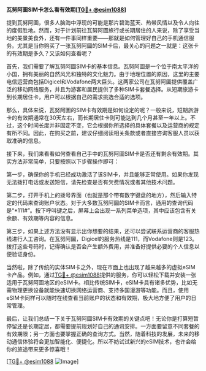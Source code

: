 **瓦努阿圖SIM卡怎么看有效期[[TG💪+ @esim1088](https://t.me/s/esim1088)]**

提到瓦努阿圖，很多人脑海中浮现的可能是那片碧海蓝天、热带风情以及令人向往的度假胜地。然而，对于计划前往瓦努阿圖旅行或长期居住的人来说，除了享受当地的美景美食外，还有一件事同样重要——那就是如何管理好自己的手机通信服务。尤其是当你购买了一张瓦努阿圖的SIM卡后，最关心的问题之一就是：这张卡的有效期是多久？又该如何查看呢？

首先，我们需要了解瓦努阿圖SIM卡的基本信息。瓦努阿圖是一个位于南太平洋的小国，拥有美丽的自然风光和独特的文化魅力。由于地理位置的原因，这里的主要电信运营商包括Digicel和Vodafone两大巨头。这两家公司在瓦努阿圖提供覆盖广泛的移动网络服务，并且为游客和居民提供了多种SIM卡套餐选择。从短期旅游卡到长期居住卡，用户可以根据自己的需求挑选合适的选项。

那么，具体来说，瓦努阿圖的SIM卡有效期是如何设定的呢？一般来说，短期旅游卡的有效期通常在30天左右，而长期居住卡则可能达到几个月甚至一年以上。不过，这个时间长度并非固定不变，它会根据你所选择的具体套餐以及运营商的规定有所不同。因此，在购买之前，建议仔细阅读相关条款或者直接咨询客服人员以获取准确的信息。

接下来，我们来看看如何查看自己手中的瓦努阿圖SIM卡是否还有剩余有效期。其实方法非常简单，只要按照以下步骤操作即可：

第一步，确保你的手机已经成功激活了该SIM卡，并且能够正常使用。如果你发现无法拨打电话或发送短信，请先检查是否有欠费情况或者其他技术问题。

第二步，打开手机上的拨号界面（也就是那个带有数字键盘的地方），然后输入特定的代码来查询账户状态。对于大多数瓦努阿圖的SIM卡而言，通用的查询代码是“*111#”。按下呼叫键之后，屏幕上会出现一系列菜单选项，其中应该包含有关余额、有效期等内容的信息。

第三步，如果上述方法没有显示出你想要的结果，还可以尝试联系运营商的客服热线进行人工咨询。在瓦努阿圖，Digicel的服务热线是111，而Vodafone则是123。拨打这些号码时，记得确认是否会产生额外费用，并准备好提供必要的个人信息以便验证身份。

当然啦，除了传统的实体SIM卡之外，现在市面上也出现了越来越多的虚拟eSIM卡产品。例如，通过[TG💪+ @esim1088](https://t.me/s/esim1088)提供的服务，你可以轻松下载并安装一张适用于瓦努阿圖地区的eSIM卡。相比传统SIM卡，eSIM卡具有诸多优势，比如无需物理更换设备就能快速切换网络运营商、支持多国漫游等功能。而且，使用eSIM卡同样可以随时在线查看当前账户的状态和有效期，极大地方便了用户的日常管理。

最后，让我们总结一下关于瓦努阿圖SIM卡有效期的关键点吧！无论你是打算短暂停留还是长期定居，都需要提前规划好自己的通讯安排。一方面要留意不同套餐的有效期限；另一方面也要掌握正确的查询方式。当然，随着科技的发展，未来的移动通信体验将会更加智能化、便捷化。所以不妨试试新兴的eSIM技术，也许会给你的旅途带来更多惊喜哦！

[[TG💪+ @esim1088](https://t.me/s/esim1088) ![Image](https://i.postimg.cc/4NQfJmqS/Snipaste-2025-05-13-00-14-12.png)]